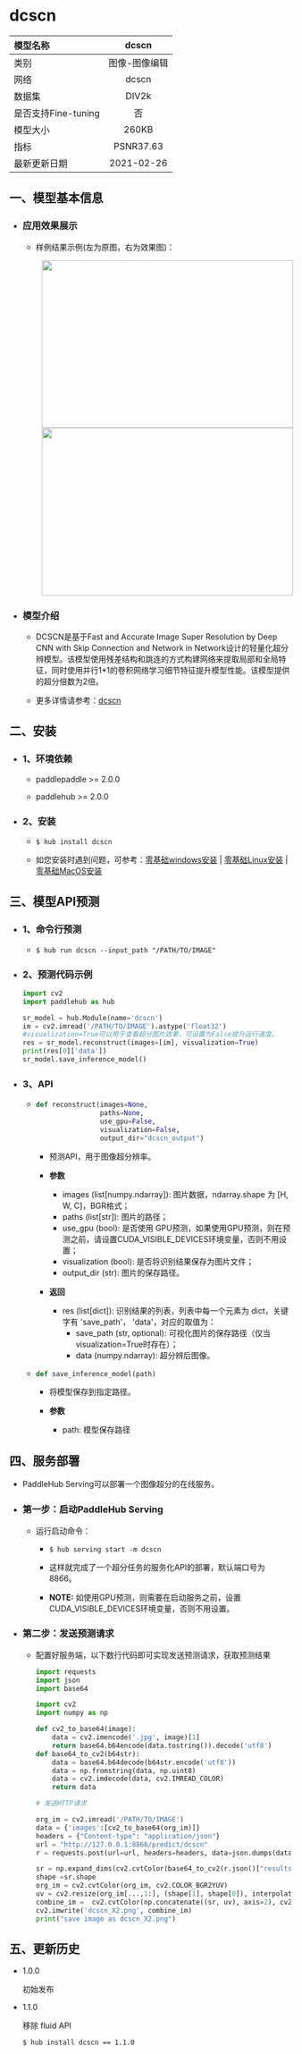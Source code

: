 # dcscn


|模型名称|dcscn|
| :--- | :---: | 
|类别|图像-图像编辑|
|网络|dcscn|
|数据集|DIV2k|
|是否支持Fine-tuning|否|
|模型大小|260KB|
|指标|PSNR37.63|
|最新更新日期|2021-02-26|


## 一、模型基本信息

- ### 应用效果展示
  
  - 样例结果示例(左为原图，右为效果图)：
    <p align="center">
    <img src="https://user-images.githubusercontent.com/35907364/133558583-0b7049db-ed1f-4a16-8676-f2141fcb3dee.png" width = "450" height = "300" hspace='10'/> <img src="https://user-images.githubusercontent.com/35907364/130899031-a6f8c58a-5cb7-4105-b990-8cca5ae15368.png" width = "450" height = "300" hspace='10'/>
    </p>


- ### 模型介绍

  - DCSCN是基于Fast and Accurate Image Super Resolution by Deep CNN with Skip Connection and Network in Network设计的轻量化超分辨模型。该模型使用残差结构和跳连的方式构建网络来提取局部和全局特征，同时使用并行1*1的卷积网络学习细节特征提升模型性能。该模型提供的超分倍数为2倍。

  - 更多详情请参考：[dcscn](https://github.com/jiny2001/dcscn-super-resolution)

## 二、安装

- ### 1、环境依赖

  - paddlepaddle >= 2.0.0

  - paddlehub >= 2.0.0


- ### 2、安装
    - ```shell
      $ hub install dcscn
      ```

    - 如您安装时遇到问题，可参考：[零基础windows安装](../../../../docs/docs_ch/get_start/windows_quickstart.md)
    | [零基础Linux安装](../../../../docs/docs_ch/get_start/linux_quickstart.md) | [零基础MacOS安装](../../../../docs/docs_ch/get_start/mac_quickstart.md)

## 三、模型API预测
- ### 1、命令行预测

  - ```
    $ hub run dcscn --input_path "/PATH/TO/IMAGE"
    ```
- ### 2、预测代码示例

  ```python
  import cv2
  import paddlehub as hub

  sr_model = hub.Module(name='dcscn')
  im = cv2.imread('/PATH/TO/IMAGE').astype('float32')
  #visualization=True可以用于查看超分图片效果，可设置为False提升运行速度。
  res = sr_model.reconstruct(images=[im], visualization=True)
  print(res[0]['data'])
  sr_model.save_inference_model()
  ```

- ### 3、API

  - ```python
    def reconstruct(images=None,
                    paths=None,
                    use_gpu=False,
                    visualization=False,
                    output_dir="dcscn_output")
    ```

    - 预测API，用于图像超分辨率。

    - **参数**

      * images (list\[numpy.ndarray\]): 图片数据，ndarray.shape 为 \[H, W, C\]，BGR格式；
      * paths (list\[str\]): 图片的路径；
      * use\_gpu (bool): 是否使用 GPU预测，如果使用GPU预测，则在预测之前，请设置CUDA_VISIBLE_DEVICES环境变量，否则不用设置；
      * visualization (bool): 是否将识别结果保存为图片文件；
      * output\_dir (str): 图片的保存路径。

    - **返回**

      * res (list\[dict\]): 识别结果的列表，列表中每一个元素为 dict，关键字有 'save\_path'， 'data'，对应的取值为：
        * save\_path (str, optional): 可视化图片的保存路径（仅当visualization=True时存在）；
        * data (numpy.ndarray): 超分辨后图像。

  - ```python
    def save_inference_model(path)
    ```

    - 将模型保存到指定路径。

    - **参数**

      * path: 模型保存路径



## 四、服务部署

- PaddleHub Serving可以部署一个图像超分的在线服务。

- ### 第一步：启动PaddleHub Serving

    - 运行启动命令：

      - ```shell
        $ hub serving start -m dcscn
        ```

      - 这样就完成了一个超分任务的服务化API的部署，默认端口号为8866。

      - **NOTE:** 如使用GPU预测，则需要在启动服务之前，设置CUDA_VISIBLE_DEVICES环境变量，否则不用设置。

 - ### 第二步：发送预测请求

    - 配置好服务端，以下数行代码即可实现发送预测请求，获取预测结果
        ```python
        import requests
        import json
        import base64

        import cv2
        import numpy as np

        def cv2_to_base64(image):
            data = cv2.imencode('.jpg', image)[1]
            return base64.b64encode(data.tostring()).decode('utf8')
        def base64_to_cv2(b64str):
            data = base64.b64decode(b64str.encode('utf8'))
            data = np.fromstring(data, np.uint8)
            data = cv2.imdecode(data, cv2.IMREAD_COLOR)
            return data

        # 发送HTTP请求

        org_im = cv2.imread('/PATH/TO/IMAGE')
        data = {'images':[cv2_to_base64(org_im)]}
        headers = {"Content-type": "application/json"}
        url = "http://127.0.0.1:8866/predict/dcscn"
        r = requests.post(url=url, headers=headers, data=json.dumps(data))

        sr = np.expand_dims(cv2.cvtColor(base64_to_cv2(r.json()["results"][0]['data']), cv2.COLOR_BGR2GRAY), axis=2)
        shape =sr.shape
        org_im = cv2.cvtColor(org_im, cv2.COLOR_BGR2YUV)
        uv = cv2.resize(org_im[...,1:], (shape[1], shape[0]), interpolation=cv2.INTER_CUBIC)
        combine_im =  cv2.cvtColor(np.concatenate((sr, uv), axis=2), cv2.COLOR_YUV2BGR)
        cv2.imwrite('dcscn_X2.png', combine_im)
        print("save image as dcscn_X2.png")
        ```


## 五、更新历史


* 1.0.0

  初始发布


* 1.1.0

  移除 fluid API

  ```shell
  $ hub install dcscn == 1.1.0
  ```
